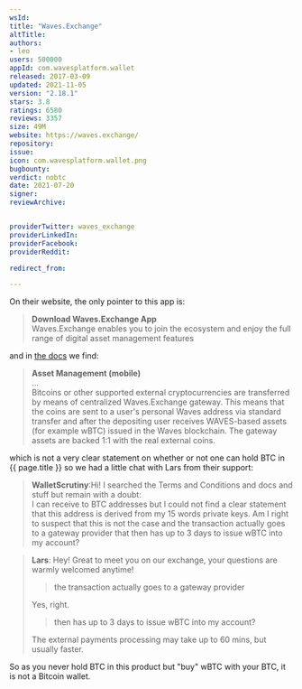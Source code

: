```yaml
---
wsId: 
title: "Waves.Exchange"
altTitle: 
authors:
- leo
users: 500000
appId: com.wavesplatform.wallet
released: 2017-03-09
updated: 2021-11-05
version: "2.18.1"
stars: 3.8
ratings: 6580
reviews: 3357
size: 49M
website: https://waves.exchange/
repository: 
issue: 
icon: com.wavesplatform.wallet.png
bugbounty: 
verdict: nobtc
date: 2021-07-20
signer: 
reviewArchive:


providerTwitter: waves_exchange
providerLinkedIn: 
providerFacebook: 
providerReddit: 

redirect_from:

---
```



On their website, the only pointer to this app is:

> **Download Waves.Exchange App**<br>
  Waves.Exchange enables you to join the ecosystem and enjoy the full range of
  digital asset management features

and in
[the docs](https://docs.waves.exchange/en/waves-exchange/waves-exchange-mobile/mobile-asset/)
we find:

> **Asset Management (mobile)**<br>
  ...<br>
  Bitcoins or other supported external cryptocurrencies are transferred by means of centralized Waves.Exchange gateway. This means that the coins are sent to a user's personal Waves address via standard transfer and after the depositing user receives WAVES-based assets (for example wBTC) issued in the Waves blockchain. The gateway assets are backed 1:1 with the real external coins.

which is not a very clear statement on whether or not one can hold BTC in
{{ page.title }} so we had a little chat with Lars from their support:

> **WalletScrutiny**:Hi! I searched the Terms and Conditions and docs and stuff
  but remain with a doubt:<br>
  I can receive to BTC addresses but I could not find a clear statement that this
  address is derived from my 15 words private keys. Am I right to suspect that
  this is not the case and the transaction actually goes to a gateway provider
  that then has up to 3 days to issue wBTC into my account?

<blockquote>
  <strong>Lars</strong>: Hey! Great to meet you on our exchange, your questions are warmly welcomed anytime!
  <blockquote>
    the transaction actually goes to a gateway provider
  </blockquote>
  ﻿Yes, right.
  <blockquote>
    then has up to 3 days to issue wBTC into my account?
  </blockquote>
  ﻿The external payments processing may take up to 60 mins, but usually faster.
</blockquote>

So as you never hold BTC in this product but "buy" wBTC with your BTC, it is not
a Bitcoin wallet.
